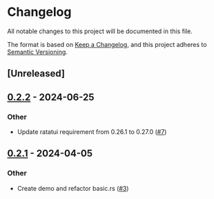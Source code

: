 # Changelog
All notable changes to this project will be documented in this file.

The format is based on [Keep a Changelog](https://keepachangelog.com/en/1.0.0/),
and this project adheres to [Semantic Versioning](https://semver.org/spec/v2.0.0.html).

## [Unreleased]

## [0.2.2](https://github.com/shuoli84/tui-menu/compare/v0.2.1...v0.2.2) - 2024-06-25

### Other
- Update ratatui requirement from 0.26.1 to 0.27.0 ([#7](https://github.com/shuoli84/tui-menu/pull/7))

## [0.2.1](https://github.com/shuoli84/tui-menu/compare/v0.2.0...v0.2.1) - 2024-04-05

### Other
- Create demo and refactor basic.rs ([#3](https://github.com/shuoli84/tui-menu/pull/3))
